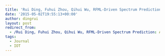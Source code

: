 ```yaml
---
title: 'Rui Ding, Fuhui Zhou, Qihui Wu, RFML-Driven Spectrum Prediction: A Novel Model-Enabled Autoregressive Network, IEEE Internot of things Journal, vol. 9, no. 18, pp. 18164-18165, 2022.'
date: '2015-05-02T19:55:13+00:00'
author: dingrui
layout: post
redirect_from:
  - /Rui Ding, Fuhui Zhou, Qihui Wu, RFML-Driven Spectrum Prediction: A Novel Model-Enabled Autoregressive Network, IEEE Internot of things Journal, vol. 9, no. 18, pp. 18164-18165, 2022./
tags:
  - Journal
  - IOT
---
```


